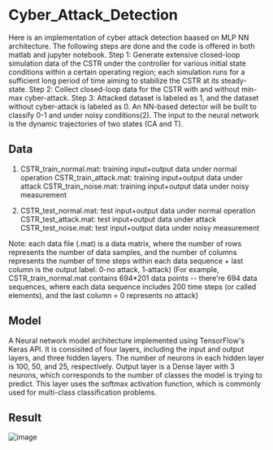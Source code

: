 # Cyber_Attack_Detection

Here is an implementation of cyber attack detection baased on MLP NN architecture.
The following steps are done and the code is offered in both matlab and jupyter notebook.
Step 1: Generate extensive closed-loop simulation data of the CSTR under the controller for various initial state conditions within a certain operating region; each simulation runs for a sufficient long period of time aiming to stabilize the CSTR at its steady-state. 
Step 2: Collect closed-loop data for the CSTR with and without min-max cyber-attack. 
Step 3: Attacked dataset is labeled as 1, and the dataset without cyber-attack is labeled as 0. An NN-based detector will be built to classify 0-1 and under noisy conditions(2). The input to the neural network is the dynamic trajectories of two states (CA and T).

## Data ##

1. CSTR_train_normal.mat: training input+output data under normal operation
CSTR_train_attack.mat: training input+output data under attack
CSTR_train_noise.mat: training input+output data under noisy measurement

2. CSTR_test_normal.mat: test input+output data under normal operation
CSTR_test_attack.mat: test input+output data under attack
CSTR_test_noise.mat: test input+output data under noisy measurement

Note: each data file (.mat) is a data matrix, where the number of rows represents the number of data samples, and the number of columns represents the number of time steps within each data sequence + last column is the output label: 0-no attack, 1-attack)
(For example, CSTR_train_normal.mat contains 694*201 data points -- there're 694 data sequences, where each data sequence includes 200 time steps (or called elements), and the last column = 0 represents no attack)

## Model ##

A Neural network model architecture implemented using TensorFlow's Keras API. It is consisited of four layers, including the input and output layers, and three hidden layers. The number of neurons in each hidden layer is 100, 50, and 25, respectively. Output layer is a Dense layer with 3 neurons, which corresponds to the number of classes the model is trying to predict. This layer uses the softmax activation function, which is commonly used for multi-class classification problems.

## Result ##


![image](https://user-images.githubusercontent.com/128442592/236099734-dc080c86-aaa1-4b31-a842-365e57043d8f.png)





